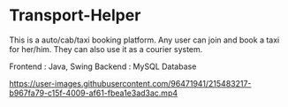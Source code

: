 # Transport-Helper

This is a auto/cab/taxi booking platform. Any user can join and book a taxi for her/him. 
They can also use it as a courier system.

Frontend : Java, Swing
Backend : MySQL Database



https://user-images.githubusercontent.com/96471941/215483217-b967fa79-c15f-4009-af61-fbea1e3ad3ac.mp4

